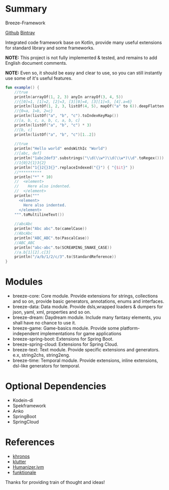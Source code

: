 # Summary

Breeze-Framework

[Github](https://github.com/DragonKnightOfBreeze/breeze-framework)
[Bintray](https://bintray.com/breeze-knights/breeze-framework)

Integrated code framework base on Kotlin, provide many useful extensions for standard library and some frameworks.

**NOTE:** This project is not fully implemented & tested, and remains to add English document comments.

**NOTE:** Even so, it should be easy and clear to use, so you can still instantly use some of it's useful features.

```kotlin
fun example() {
    //true
    println(arrayOf(1, 2, 3) anyIn arrayOf(3, 4, 5))
    //{[0]=1, [1]=2, [2]=3, [3][0]=4, [3][1]=5, [4].a=6}
    println(listOf(1, 2, 3, listOf(4, 5), mapOf("a" to 6)).deepFlatten())
    //{0=a, 1=b, 2=c}
    println(listOf("a", "b", "c").toIndexKeyMap())
    //[a, b, c, a, b, c, a, b, c]
    println(listOf("a", "b", "c") * 3)
    //[b, c]
    println(listOf("a", "b", "c")[1..2])
    
    //true
    println("Hello world" endsWithIc "World")
    //[abc, def]
    println("1abc2def3".substrings("\\d(\\w*)\\d(\\w*)\\d".toRegex()))
    //1{0}2{1}3{2}
    println("1{}2{}3{}".replaceIndexed("{}") { "{$it}" })
    //**********
    println("*" * 10)
    //  <element>
    //    Here also indented.
    //  </element>
    println("""
      <element>
        Here also indented.
      </element>
    """.toMultilineText())
    	
    //abcAbc
    println("Abc abc".to(camelCase))
    //AbcAbc
    println("ABC_ABC".to(PascalCase))
    //ABC_ABC
    println("abc-abc".to(SCREAMING_SNAKE_CASE))
    //a.b[1][2].c[3]
    println("/a/b/1/2/c/3".to(StandardReference))
}
```

# Modules

* breeze-core: Core module. Provide extensions for strings, collections and so on, 
  provide basic generators, annotations, enums and interfaces. 
* breeze-data: Data module. Provide dsls,wrapped loaders & dumpers for json, yaml, xml, properties and so on.  
* breeze-dream: Daydream module. Include many fantasy elements, you shall have no chance to use it. 
* breeze-game: Game-basics module. Provide some platform-independent implementations for game applications
* breeze-spring-boot: Extensions for Spring Boot.
* breeze-spring-cloud: Extensions for Spring Cloud.
* breeze-text: Text module. Provide specific extensions and generators. e.x, string2chs, string2eng.
* breeze-time: Temporal module. Provide extensions, inline extensions, dsl-like generators for temporal.

# Optional Dependencies

* Kodein-di
* Spekframework
* Anko
* SpringBoot
* SpringCloud

# References

* [khronos](https://github.com/hotchemi/khronos)
* [klutter](https://github.com/kohesive/klutter)
* [Humanizer.jvm](https://github.com/MehdiK/Humanizer.jvm)
* [funktionale](https://github.com/MarioAriasC/funKTionale/tree/master/funktionale-composition)

Thanks for providing train of thought and ideas!
